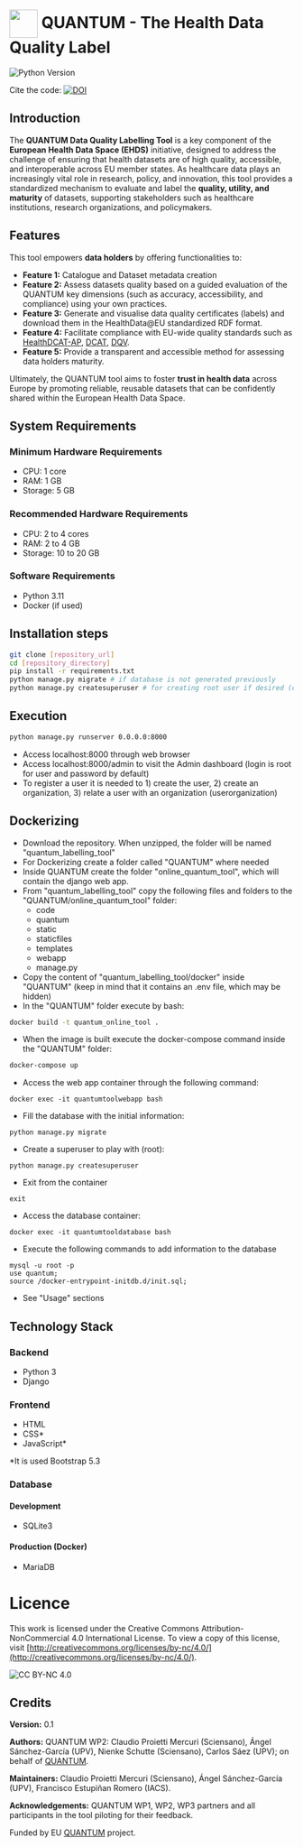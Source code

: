 #  <img src="https://github.com/quantum-label/quantum_labelling_tool/blob/main/static/img/quantum_icon.png" width="50" style="vertical-align:middle"> QUANTUM - The Health Data Quality Label
  
![Python Version](https://img.shields.io/badge/python-3.11%2B-brightgreen.svg) <br>

Cite the code:  [![DOI](https://zenodo.org/badge/DOI/10.5281/zenodo.14637282.svg)](https://doi.org/10.5281/zenodo.14637282)

## Introduction

The **QUANTUM Data Quality Labelling Tool** is a key component of the **European Health Data Space (EHDS)** initiative, designed to address the challenge of ensuring that health datasets are of high quality, accessible, and interoperable across EU member states. As healthcare data plays an increasingly vital role in research, policy, and innovation, this tool provides a standardized mechanism to evaluate and label the **quality, utility, and maturity** of datasets, supporting stakeholders such as healthcare institutions, research organizations, and policymakers.

## Features

This tool empowers **data holders** by offering functionalities to:

- **Feature 1:** Catalogue and Dataset metadata creation
- **Feature 2:** Assess datasets quality based on a guided evaluation of the QUANTUM key dimensions (such as accuracy, accessibility, and compliance) using your own practices.
- **Feature 3:** Generate and visualise data quality certificates (labels) and download them in the HealthData@EU standardized RDF format.
- **Feature 4:** Facilitate compliance with EU-wide quality standards such as [HealthDCAT-AP](https://healthdcat-ap.github.io/), [DCAT](https://www.w3.org/TR/vocab-dcat-3/), [DQV](https://www.w3.org/TR/vocab-dqv/).
- **Feature 5:** Provide a transparent and accessible method for assessing data holders maturity.

Ultimately, the QUANTUM tool aims to foster **trust in health data** across Europe by promoting reliable, reusable datasets that can be confidently shared within the European Health Data Space.

## System Requirements
### Minimum Hardware Requirements
- CPU: 1 core
- RAM: 1 GB
- Storage: 5 GB
### Recommended Hardware Requirements
- CPU: 2 to 4 cores
- RAM: 2 to 4 GB
- Storage: 10 to 20 GB
### Software Requirements
- Python 3.11
- Docker (if used)


## Installation steps

```bash
git clone [repository_url]
cd [repository_directory]
pip install -r requirements.txt
python manage.py migrate # if database is not generated previously 
python manage.py createsuperuser # for creating root user if desired (current root user is root for username and password)
```

## Execution

```bash
python manage.py runserver 0.0.0.0:8000
```

- Access localhost:8000 through web browser
- Access localhost:8000/admin to visit the Admin dashboard (login is root for user and password by default)
- To register a user it is needed to 1) create the user, 2) create an organization, 3) relate a user with an organization (userorganization)

## Dockerizing

- Download the repository. When unzipped, the folder will be named "quantum_labelling_tool"
- For Dockerizing create a folder called "QUANTUM" where needed
- Inside QUANTUM create the folder "online_quantum_tool", which will contain the django web app.
- From "quantum_labelling_tool" copy the following files and folders to the "QUANTUM/online_quantum_tool" folder:
  - code
  - quantum
  - static
  - staticfiles
  - templates
  - webapp
  - manage.py
- Copy the content of "quantum_labelling_tool/docker" inside "QUANTUM" (keep in mind that it contains an .env file, which may be hidden)
- In the "QUANTUM" folder execute by bash:
```bash
docker build -t quantum_online_tool .
```
- When the image is built execute the docker-compose command inside the "QUANTUM" folder:
```bash
docker-compose up
```
- Access the web app container through the following command:
```
docker exec -it quantumtoolwebapp bash
```
- Fill the database with the initial information:
```
python manage.py migrate
```
- Create a superuser to play with (root):
```
python manage.py createsuperuser
```

- Exit from the container
```
exit
```

- Access the database container:
```
docker exec -it quantumtooldatabase bash
```

- Execute the following commands to add information to the database
```
mysql -u root -p
use quantum;
source /docker-entrypoint-initdb.d/init.sql;
```

- See "Usage" sections

## Technology Stack

### Backend
- Python 3
- Django
### Frontend
- HTML
- CSS*
- JavaScript*

*It is used Bootstrap 5.3

### Database
#### Development
- SQLite3
#### Production (Docker)
- MariaDB

# Licence
This work is licensed under the Creative Commons Attribution-NonCommercial 4.0 International License. 
To view a copy of this license, visit [http://creativecommons.org/licenses/by-nc/4.0/](http://creativecommons.org/licenses/by-nc/4.0/).

![CC BY-NC 4.0](https://licensebuttons.net/l/by-nc/4.0/88x31.png)

## Credits
**Version:** 0.1

**Authors:** QUANTUM WP2: Claudio Proietti Mercuri (Sciensano), Ángel Sánchez-García (UPV), Nienke Schutte (Sciensano), Carlos Sáez (UPV); on behalf of [QUANTUM](https://quantumproject.eu).

**Maintainers:** Claudio Proietti Mercuri (Sciensano), Ángel Sánchez-García (UPV), Francisco Estupiñan Romero (IACS).

**Acknowledgements:** QUANTUM WP1, WP2, WP3 partners and all participants in the tool piloting for their feedback.

Funded by EU [QUANTUM](https://quantumproject.eu) project.
